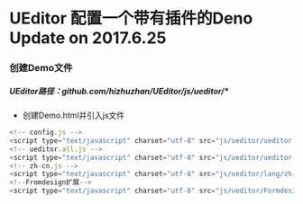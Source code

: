 # UEditor 配置一个带有插件的Deno Update on 2017.6.25
### 创建Demo文件
##### UEditor路径：github.com/hizhuzhan/UEditor/js/ueditor/*
* 创建Demo.html并引入js文件
```javascript
<!-- config.js -->
<script type="text/javascript" charset="utf-8" src="js/ueditor/ueditor.config.js"></script>
<!-- ueditor.all.js -->
<script type="text/javascript" charset="utf-8" src="js/ueditor/ueditor.all.js"></script>
<!-- zh-cn.js -->
<script type="text/javascript" charset="utf-8" src="js/ueditor/lang/zh-cn/zh-cn.js"></script>
<!--Fromdesign扩展-->
<script type="text/javascript" charset="utf-8" src="js/ueditor/Formdesign/leipi.Formdesign.v4.js"></script>
```

